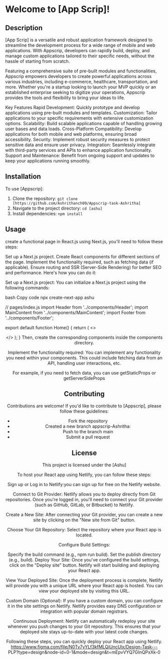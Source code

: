 # Welcome to [App Scrip]!

## Description
[App Scrip] is a versatile and robust application framework designed to streamline the development process for a wide range of mobile and web applications. With Appscrip, developers can rapidly build, deploy, and manage custom applications tailored to their specific needs, without the hassle of starting from scratch.

Featuring a comprehensive suite of pre-built modules and functionalities, Appscrip empowers developers to create powerful applications across various industries, including e-commerce, healthcare, transportation, and more. Whether you're a startup looking to launch your MVP quickly or an established enterprise seeking to digitize your operations, Appscrip provides the tools and flexibility to bring your ideas to life.

Key Features
Rapid Development: Quickly prototype and develop applications using pre-built modules and templates.
Customization: Tailor applications to your specific requirements with extensive customization options.
Scalability: Build scalable applications capable of handling growing user bases and data loads.
Cross-Platform Compatibility: Develop applications for both mobile and web platforms, ensuring broad accessibility.
Security: Implement robust security measures to protect sensitive data and ensure user privacy.
Integration: Seamlessly integrate with third-party services and APIs to enhance application functionality.
Support and Maintenance: Benefit from ongoing support and updates to keep your applications running smoothly.

## Installation
To use [Appscrip]:

1. Clone the repository: `git clone [https://github.com/Ashrithanch09/Appscrip-task-Ashritha]`
2. Navigate to the project directory: `cd [ashu]`
3. Install dependencies: `npm install`

## Usage
create a functional page in React.js using Next.js, you'll need to follow these steps:

Set up a Next.js project.
Create React components for different sections of the page.
Implement the functionality required, such as fetching data (if applicable).
Ensure routing and SSR (Server-Side Rendering) for better SEO and performance.
Here's how you can do it:

Set up a Next.js project:
You can initialize a Next.js project using the following commands:

bash
Copy code
npx create-next-app ashu

// pages/index.js
import Header from '../components/Header';
import MainContent from '../components/MainContent';
import Footer from '../components/Footer';

export default function Home() {
    return (
        <>
            <Header />
            <MainContent />
            <Footer />
        </>
    );
}
Then, create the corresponding components inside the components directory.

Implement the functionality required:
You can implement any functionality you need within your components. This could include fetching data from an API, handling user interactions, etc.

For example, if you need to fetch data, you can use getStaticProps or getServerSideProps

## Contributing
Contributions are welcome! If you'd like to contribute to [Appscrip], please follow these guidelines:
- Fork the repository
- Created a new branch appscrip-Ashritha:  
- Push to the branch main
- Submit a pull request

## License
This project is licensed under the [Ashu]

To host your React app using Netlify, you can follow these steps:

Sign up or Log in to Netlify:you can sign up for free on the Netlify website.

Connect to Git Provider: Netlify allows you to deploy directly from Git repositories. Once you're logged in, you'll need to connect your Git provider (such as GitHub, GitLab, or Bitbucket) to Netlify.

Create a New Site: After connecting your Git provider, you can create a new site by clicking on the "New site from Git" button.

Choose Your Git Repository: Select the repository where your React app is located.

Configure Build Settings:

Specify the build command (e.g., npm run build).
Set the publish directory (e.g., build).
Deploy Your Site: Once you've configured the build settings, click on the "Deploy site" button. Netlify will start building and deploying your React app.

View Your Deployed Site: Once the deployment process is complete, Netlify will provide you with a unique URL where your React app is hosted. You can view your deployed site by visiting this URL.

Custom Domain (Optional): If you have a custom domain, you can configure it in the site settings on Netlify. Netlify provides easy DNS configuration or integration with popular domain registrars.

Continuous Deployment: Netlify can automatically redeploy your site whenever you push changes to your Git repository. This ensures that your deployed site stays up-to-date with your latest code changes.

Following these steps, you can quickly deploy your React app using Netlify. 
https://www.figma.com/file/N0Tv7yYLf3kfMLQjUncUlx/Design-Task---
PLP?type=design&node-id=0-1&mode=design&t=mEpvVYQ7GInQPxXk-0


